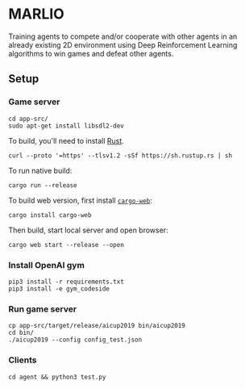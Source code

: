 # MARLIO
Training agents to compete and/or cooperate with other agents in an already existing 2D environment using Deep Reinforcement Learning algorithms to win games and defeat other agents.

## Setup

### Game server

```shell
cd app-src/
sudo apt-get install libsdl2-dev
```

To build, you'll need to install [Rust](https://rustup.rs/).

```shell
curl --proto '=https' --tlsv1.2 -sSf https://sh.rustup.rs | sh
```

To run native build:

```shell
cargo run --release
```

To build web version, first install [`cargo-web`](https://github.com/koute/cargo-web):

```shell
cargo install cargo-web
```

Then build, start local server and open browser:

```shell
cargo web start --release --open
```

### Install OpenAI gym

```
pip3 install -r requirements.txt
pip3 install -e gym_codeside
```

### Run game server

```shell
cp app-src/target/release/aicup2019 bin/aicup2019
cd bin/
./aicup2019 --config config_test.json
```

### Clients

```shell
cd agent && python3 test.py
```
